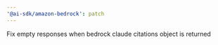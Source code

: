 ```yaml
---
'@ai-sdk/amazon-bedrock': patch
---
```


Fix empty responses when bedrock claude citations object is returned
